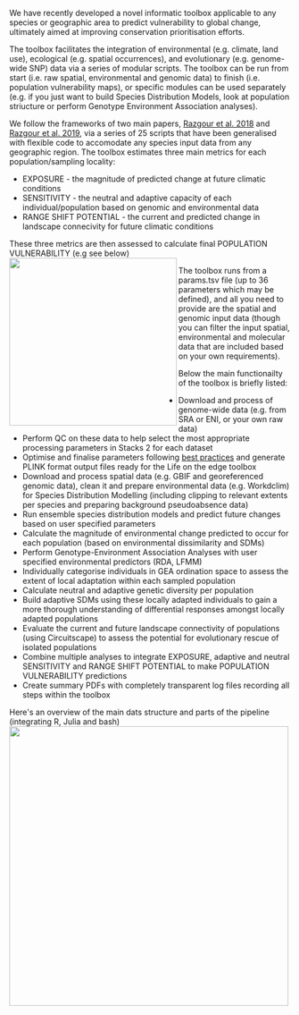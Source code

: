 We have recently developed a novel informatic toolbox applicable to any species or geographic area to predict vulnerability to global change, ultimately aimed at improving conservation prioritisation efforts. 

The toolbox facilitates the integration of environmental (e.g. climate, land use), ecological (e.g. spatial occurrences), and evolutionary (e.g. genome-wide SNP) data via a series of modular scripts. The toolbox can be run from start (i.e. raw spatial, environmental and genomic data) to finish (i.e. population vulnerability maps), or specific modules can be used separately (e.g. if you just want to build Species Distribution Models, look at population striucture or perform Genotype Environment Association analyses).

We follow the frameworks of two main papers, [Razgour et al. 2018](https://onlinelibrary.wiley.com/doi/10.1111/1755-0998.12694) and [Razgour et al. 2019](https://www.pnas.org/doi/10.1073/pnas.1820663116), via a series of 25 scripts that have been generalised with flexible code to accomodate any species input data from any geographic region. The toolbox estimates three main metrics for each population/sampling locality:

* EXPOSURE - the magnitude of predicted change at future climatic conditions
* SENSITIVITY - the neutral and adaptive capacity of each individual/population based on genomic and environmental data
* RANGE SHIFT POTENTIAL - the current and predicted change in landscape connecivity for future climatic conditions

These three metrics are then assessed to calculate final POPULATION VULNERABILITY (e.g see below)
<img src="https://cd-barratt.github.io/Life_on_the_edge.github.io/pop_vulnerability.png"  align="left" width="300">



The toolbox runs from a params.tsv file (up to 36 parameters which may be defined), and all you need to provide are the spatial and genomic input data (though you can filter the input spatial, environmental and molecular data that are included based on your own requirements).

Below the main functionailty of the toolbox is briefly listed:
* Download and process of genome-wide data (e.g. from SRA or ENI, or your own raw data)
* Perform QC on these data to help select the most appropriate processing parameters in Stacks 2 for each dataset
* Optimise and finalise parameters following [best practices](https://besjournals.onlinelibrary.wiley.com/doi/10.1111/2041-210X.12775) and generate PLINK format output files ready for the Life on the edge toolbox
* Download and process spatial data (e.g. GBIF and georeferenced genomic data), clean it and prepare environmental data (e.g. Workdclim) for Species Distribution Modelling (including clipping to relevant extents per species and preparing background pseudoabsence data)
* Run ensemble species distribution models and predict future changes based on user specified parameters
* Calculate the magnitude of environmental change predicted to occur for each population (based on environmental dissimilarity and SDMs)
* Perform Genotype-Environment Association Analyses with user specified environmental predictors (RDA, LFMM)
* Individually categorise individuals in GEA ordination space to assess the extent of local adaptation within each sampled population
* Calculate neutral and adaptive genetic diversity per population
* Build adaptive SDMs using these locally adapted individuals to gain a more thorough understanding of differential responses amongst locally adapted populations
* Evaluate the current and future landscape connectivity of populations (using Circuitscape) to assess the potential for evolutionary rescue of isolated populations
* Combine multiple analyses to integrate EXPOSURE, adaptive and neutral SENSITIVITY and RANGE SHIFT POTENTIAL to make POPULATION VULNERABILITY predictions
* Create summary PDFs with completely transparent log files recording all steps within the toolbox




Here's an overview of the main dats structure and parts of the pipeline (integrating R, Julia and bash)
<img src="https://cd-barratt.github.io/Life_on_the_edge.github.io/workflow.png"  align="center" width="500">


